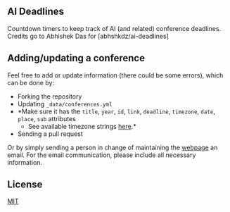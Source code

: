 ## AI Deadlines 

Countdown timers to keep track of AI (and related) conference deadlines. Credits go to Abhishek Das for 
[abhshkdz/ai-deadlines]

## Adding/updating a conference

Feel free to add or update information (there could be some errors), which can be done by:
- Forking the repository
- Updating `_data/conferences.yml`
- *Make sure it has the `title`, `year`, `id`, `link`, `deadline`, `timezone`, `date`, `place`, `sub` attributes
    + See available timezone strings [here](https://momentjs.com/timezone/).*
- Sending a pull request 

Or by simply sending a person in change of maintaining the [webpage][2] an email. For the email communication, please include all necessary information. 

## License

[MIT][1]

[1]: https://abhshkdz.mit-license.org/
[2]: https://ryutaari.github.io/

